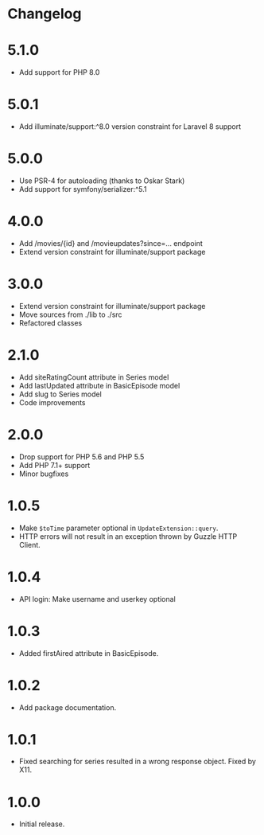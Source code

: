 # Changelog

# 5.1.0

* Add support for PHP 8.0

# 5.0.1

* Add illuminate/support:^8.0 version constraint for Laravel 8 support

# 5.0.0

* Use PSR-4 for autoloading (thanks to Oskar Stark)
* Add support for symfony/serializer:^5.1

# 4.0.0

* Add /movies/{id} and /movieupdates?since=... endpoint
* Extend version constraint for illuminate/support package

# 3.0.0

* Extend version constraint for illuminate/support package
* Move sources from ./lib to ./src
* Refactored classes

# 2.1.0

* Add siteRatingCount attribute in Series model
* Add lastUpdated attribute in BasicEpisode model
* Add slug to Series model
* Code improvements

# 2.0.0

* Drop support for PHP 5.6 and PHP 5.5
* Add PHP 7.1+ support
* Minor bugfixes

# 1.0.5
* Make `$toTime` parameter optional in `UpdateExtension::query`.
* HTTP errors will not result in an exception thrown by Guzzle HTTP Client.

# 1.0.4
* API login: Make username and userkey optional

# 1.0.3
* Added firstAired attribute in BasicEpisode.

# 1.0.2
* Add package documentation.

# 1.0.1
* Fixed searching for series resulted in a wrong response object. Fixed by X11.

# 1.0.0
* Initial release.
